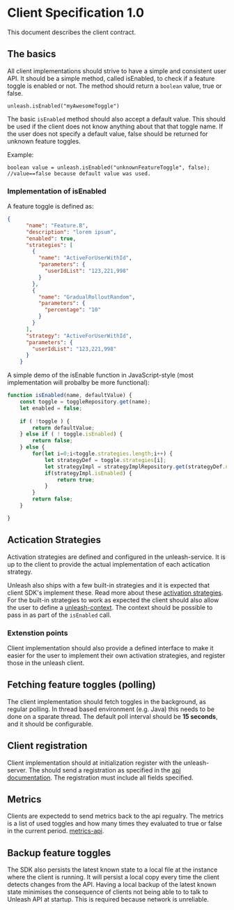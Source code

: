 # Client Specification 1.0

This document describes the client contract. 

## The basics
All client implementations should strive to have a simple and consistent user API. 
It should be a simple method, called isEnabled, to check if a feature toggle is enabled 
or not. The method should return a `boolean` value, true or false. 

```
unleash.isEnabled("myAwesomeToggle")
```

The basic `isEnabled` method should also accept a default value. This should be used if 
the client does not know anything about that that toggle name. If the user does not specify
a default value, false should be returned for unknown feature toggles. 

Example:

``` 
boolean value = unleash.isEnabled("unknownFeatureToggle", false);
//value==false because default value was used. 
```

### Implementation of isEnabled
A feature toggle is defined as: 

```json
{
      "name": "Feature.B",
      "description": "lorem ipsum",
      "enabled": true,
      "strategies": [
        {
          "name": "ActiveForUserWithId",
          "parameters": {
            "userIdList": "123,221,998"
          }
        },
        {
          "name": "GradualRolloutRandom",
          "parameters": {
            "percentage": "10"
          }
        }
      ],
      "strategy": "ActiveForUserWithId",
      "parameters": {
        "userIdList": "123,221,998"
      }
    }
```

A simple demo of the isEnable function in JavaScript-style (most implementation will probalby be more functional):

```javascript
function isEnabled(name, defaultValue) {
    const toggle = toggleRepository.get(name);
    let enabled = false;
    
    if ( !toggle ) {
        return defaultValue;
    } else if ( ! toggle.isEnabled) {
        return false;
    } else {
        for(let i=0;i<toggle.strategies.length;i++) {
            let strategyDef = toggle.strategies[i];
            let strategyImpl = strategyImplRepository.get(strategyDef.name);
            if(strategyImpl.isEnabled) {
                return true;
            }
        }
        return false;
    }

}

```


## Actication Strategies
Activation strategies are defined and configured in the unleash-service. It is up to the client
to provide the actual implementation of each actication strategy. 

Unleash also ships with a few built-in strategies and it is expected that client SDK's implement 
these. Read more about these [activation strategies](activation-strategies.md). For the built-in
strategies to work as expected the client should also allow the user to define a 
[unleash-context](unleash-context.md). The context should be possible to pass in as part of 
the `isEnabled` call.

### Extenstion points
Client implementation should  also provide a defined interface to make it easier for 
the user to implement their own activation strategies, and register those in the unleash client. 


## Fetching feature toggles (polling)
The client implementation should fetch toggles in the background, as regular polling. 
In thread based environment (e.g. Java) this needs to be done on a sparate thread. 
The default poll interval should be **15 seconds**, and it should be configurable. 


## Client registration
Client implementation should at initialization register with the unleash-server. 
The should send a registration as specified in the [api documentation](api/metrics-api.md#client-registration).
The registration must include all fields specified.


## Metrics
Clients are expectedd to send metrics back to the api regualry. The metrics is a list of used toggles and how 
many times they evaluated to true or false in the current period. 
[metrics-api](api/metrics-api.md).


## Backup feature toggles
The SDK also persists the latest known state to a local file at the instance where the client is running. 
It will persist a local copy every time the client detects changes from the API. Having a local backup of 
the latest known state minimises the consequence of clients not being able to to talk to Unleash API at 
startup. This is required because network is unreliable.


